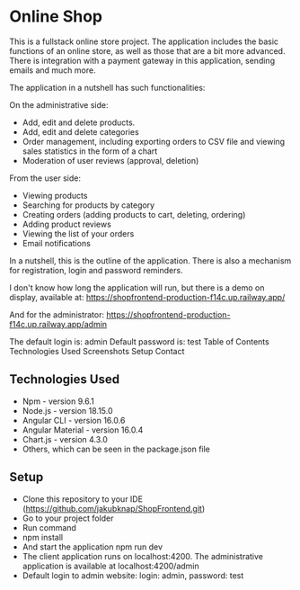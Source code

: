 # Online Shop
This is a fullstack online store project. The application includes the basic functions of an online store, as well as those that are a bit more advanced. There is integration with a payment gateway in this application, sending emails and much more.

The application in a nutshell has such functionalities:

On the administrative side:

  - Add, edit and delete products.
  - Add, edit and delete categories
  - Order management, including exporting orders to CSV file and viewing sales statistics in the form of a chart
  - Moderation of user reviews (approval, deletion)
    
From the user side:

  - Viewing products
  - Searching for products by category
  - Creating orders (adding products to cart, deleting, ordering)
  - Adding product reviews
  - Viewing the list of your orders
  - Email notifications
    
In a nutshell, this is the outline of the application. There is also a mechanism for registration, login and password reminders.

I don't know how long the application will run, but there is a demo on display, available at: https://shopfrontend-production-f14c.up.railway.app/

And for the administrator: https://shopfrontend-production-f14c.up.railway.app/admin

The default login is: admin
Default password is: test
Table of Contents
Technologies Used
Screenshots
Setup
Contact

## Technologies Used
  - Npm - version 9.6.1
  - Node.js - version 18.15.0
  - Angular CLI - version 16.0.6
  - Angular Material - version 16.0.4
  - Chart.js - version 4.3.0
  - Others, which can be seen in the package.json file

## Setup
  - Clone this repository to your IDE (https://github.com/jakubknap/ShopFrontend.git)
  - Go to your project folder
  - Run command
  - npm install
  - And start the application
 npm run dev
  - The client application runs on localhost:4200. The administrative application is available at localhost:4200/admin
  - Default login to admin website: login: admin, password: test

